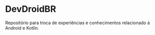 # DevDroidBR
Repositório para troca de experiências e conhecimentos relacionado à Android e Kotlin.
